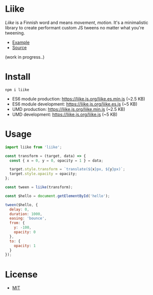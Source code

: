 # Liike
*Liike* is a Finnish word and means *movement*, *motion*. It's a minimalistic library to create performant custom JS tweens no matter what you're tweening.

- [Example](https://liike.js.org)
- [Source](https://github.com/pakastin/Liike/blob/master/example/index.js)

(work in progress..)

# Install
```
npm i liike
```
- ES6 module production: https://liike.js.org/liike.es.min.js (~2.5 KB)
- ES6 module development: https://liike.js.org/liike.es.js (~5 KB)
- UMD production: https://liike.js.org/liike.min.js (~2.5 KB)
- UMD development: https://liike.js.org/liike.js (~5 KB)

# Usage
```js
import liike from 'liike';

const transform = (target, data) => {
  const { x = 0, y = 0, opacity = 1 } = data;

  target.style.transform = `translate(${x}px, ${y}px)`;
  target.style.opacity = opacity;
};

const tween = liike(transform);

const $hello = document.getElementById('hello');

tween($hello, {
  delay: 0,
  duration: 1000,
  easing: 'bounce',
  from: {
    y: -100,
    opacity: 0
  },
  to: {
    opacity: 1
  }
});
```

# License
- [MIT](https://github.com/pakastin/Liike/blob/master/LICENSE)
